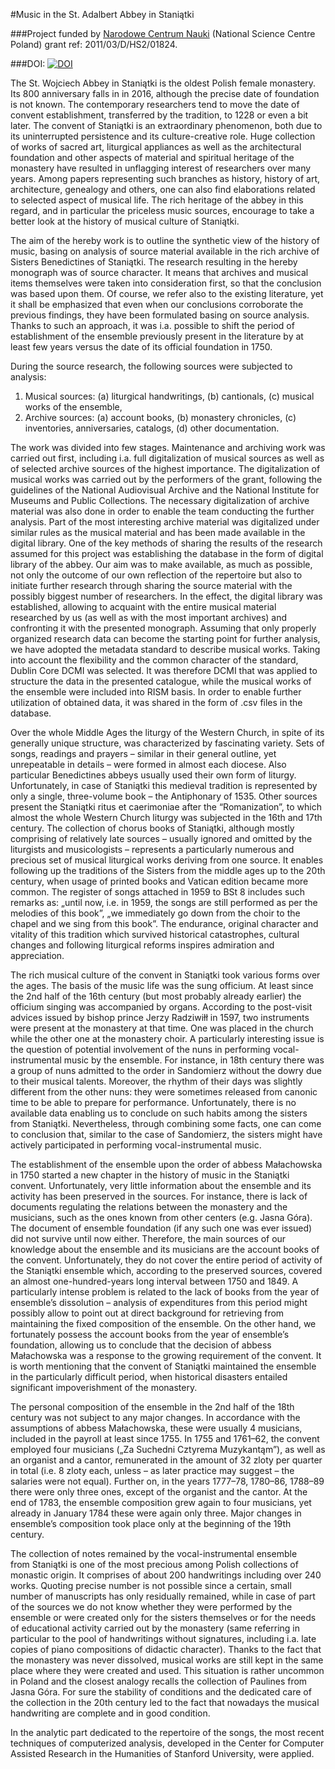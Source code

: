 #Music in the St. Adalbert Abbey in Staniątki

###Project funded by <a target="new" href="http://www.ncn.gov.pl">Narodowe Centrum Nauki</a> (National Science Centre Poland) grant ref: 2011/03/D/HS2/01824.

###DOI: <a href="https://doi.org/10.5281/zenodo.291881"><img src="https://zenodo.org/badge/DOI/10.5281/zenodo.291881.svg" alt="DOI"></a>

The St. Wojciech Abbey in Staniątki is the oldest Polish female monastery. Its 800 anniversary falls in in 2016, although the precise date of foundation is not known. The contemporary researchers tend to move the date of convent establishment, transferred by the tradition, to 1228 or even a bit later. The convent of Staniątki is an extraordinary phenomenon, both due to its uninterrupted persistence and its culture-creative role. Huge collection of works of sacred art, liturgical appliances as well as the architectural foundation and other aspects of material and spiritual heritage of the monastery have resulted in unflagging interest of researchers over many years. Among papers representing such branches as history, history of art, architecture, genealogy and others, one can also find elaborations related to selected aspect of musical life. The rich heritage of the abbey in this regard, and in particular the priceless music sources, encourage to take a better look at the history of musical culture of Staniątki.

The aim of the hereby work is to outline the synthetic view of the history of music, basing on analysis of source material available in the rich archive of Sisters Benedictines of Staniątki. The research resulting in the hereby monograph was of source character. It means that archives and musical items themselves were taken into consideration first, so that the conclusion was based upon them. Of course, we refer also to the existing literature, yet it shall be emphasized that even when our conclusions corroborate the previous findings, they have been formulated basing on source analysis. Thanks to such an approach, it was i.a. possible to shift the period of establishment of the ensemble previously present in the literature by at least few years versus the date of its official foundation in 1750.

During the source research, the following sources were subjected to analysis:
1.	Musical sources:
(a)	liturgical handwritings, 
(b)	cantionals, 
(c)	musical works of the ensemble, 
2.	Archive sources:
(a)	account books, 
(b)	monastery chronicles, 
(c)	inventories, anniversaries, catalogs, 
(d)	other documentation. 

The work was divided into few stages. Maintenance and archiving work was carried out first, including i.a. full digitalization of musical sources as well as of selected archive sources of the highest importance. The digitalization of musical works was carried out by the performers of the grant, following the guidelines of the National Audiovisual Archive and the National Institute for Museums and Public Collections. The necessary digitalization of archive material was also done in order to enable the team conducting the further analysis. Part of the most interesting archive material was digitalized under similar rules as the musical material and has been made available in the digital library. One of the key methods of sharing the results of the research assumed for this project was establishing the database in the form of digital library of the abbey. Our aim was to make available, as much as possible, not only the outcome of our own reflection of the repertoire but also to initiate further research through sharing the source material with the possibly biggest number of researchers. In the effect, the digital library was established, allowing to acquaint with the entire musical material researched by us (as well as with the most important archives) and confronting it with the presented monograph. Assuming that only properly organized research data can become the starting point for further analysis, we have adopted the metadata standard to describe musical works. Taking into account the flexibility and the common character of the standard, Dublin Core DCMI was selected. It was therefore DCMI that was applied to structure the data in the presented catalogue, while the musical works of the ensemble were included into RISM basis. In order to enable further utilization of obtained data, it was shared in the form of .csv files in the database.

Over the whole Middle Ages the liturgy of the Western Church, in spite of its generally unique structure, was characterized by fascinating variety. Sets of songs, readings and prayers – similar in their general outline, yet unrepeatable in details – were formed in almost each diocese. Also particular Benedictines abbeys usually used their own form of liturgy. Unfortunately, in case of Staniątki this medieval tradition is represented by only a single, three-volume book – the Antiphonary of 1535. Other sources present the Staniątki ritus et caerimoniae after the “Romanization”, to which almost the whole Western Church liturgy was subjected in the 16th and 17th century. The collection of chorus books of Staniątki, although mostly comprising of relatively late sources – usually ignored and omitted by the liturgists and musicologists – represents a particularly numerous and precious set of musical liturgical works deriving from one source. It enables following up the traditions of the Sisters from the middle ages up to the 20th century, when usage of printed books and Vatican edition became more common. The register of songs attached in 1959 to BSt 8 includes such remarks as: „until now, i.e. in 1959, the songs are still performed as per the melodies of this book”, „we immediately go down from the choir to the chapel and we sing from this book”. The endurance, original character and vitality of this tradition which survived historical catastrophes, cultural changes and following liturgical reforms inspires admiration and appreciation.

The rich musical culture of the convent in Staniątki took various forms over the ages. The basis of the music life was the sung officium. At least since the 2nd half of the 16th century (but most probably already earlier) the officium singing was accompanied by organs. According to the post-visit advices issued by bishop prince Jerzy Radziwiłł in 1597, two instruments were present at the monastery at that time. One was placed in the church while the other one at the monastery choir. A particularly interesting issue is the question of potential involvement of the nuns in performing vocal-instrumental music by the ensemble. For instance, in 18th century there was a group of nuns admitted to the order in Sandomierz without the dowry due to their musical talents. Moreover, the rhythm of their days was slightly different from the other nuns: they were sometimes released from canonic time to be able to prepare  for performance. Unfortunately, there is no available data enabling us to conclude on such habits among the sisters from Staniątki. Nevertheless, through combining some facts, one can come to conclusion that, similar to the case of Sandomierz, the sisters might have actively participated in performing vocal-instrumental music.

The establishment of the ensemble upon the order of abbess Małachowska in 1750 started a new chapter in the history of music in the Staniątki convent. Unfortunately, very little information about the ensemble and its activity has been preserved in the sources. For instance, there is lack of documents regulating the relations between the monastery and the musicians, such as the ones known from other centers (e.g. Jasna Góra). The document of ensemble foundation (if any such one was ever issued) did not survive until now either. Therefore, the main sources of our knowledge about the ensemble and its musicians are the account books of the convent. Unfortunately, they do not cover the entire period of activity of the Staniątki ensemble which, according to the preserved sources, covered an almost one-hundred-years long interval between 1750 and 1849. A particularly intense problem is related to the lack of books from the year of ensemble’s dissolution – analysis of expenditures from this period might possibly allow to point out at direct background for retrieving from maintaining the fixed composition of the ensemble. On the other hand, we fortunately possess the account books from the year of ensemble’s foundation, allowing us to conclude that the decision of abbess Małachowska was a response to the growing requirement of the convent. It is worth mentioning that the convent of Staniątki maintained the ensemble in the particularly difficult period, when historical disasters entailed significant impoverishment of the monastery.

The personal composition of the ensemble in the 2nd half of the 18th century was not subject to any major changes. In accordance with the assumptions of abbess Małachowska, these were usually 4 musicians, included in the payroll at least since 1755. In 1755 and 1761–62, the convent employed four musicians („Za Suchedni Cztyrema Muzykantąm”), as well as an organist and a cantor, remunerated in the amount of 32 zloty per quarter in total (i.e. 8 zloty each, unless – as later practice may suggest – the salaries were not equal). Further on, in the years 1777–78, 1780–86, 1788–89 there were only three ones, except of the organist and the cantor. At the end of 1783, the ensemble composition grew again to four musicians, yet already in January 1784 these were again only three. Major changes in ensemble’s composition took place only at the beginning of the 19th century.

The collection of notes remained by the vocal-instrumental ensemble from Staniątki is one of the most precious among Polish collections of monastic origin. It comprises of about 200 handwritings including over 240 works. Quoting precise number is not possible since a certain, small number of manuscripts has only residually remained, while in case of part of the sources we do not know whether they were performed by the ensemble or were created only for the sisters themselves or for the needs of educational activity carried out by the monastery (same referring in particular to the pool of  handwritings without signatures, including i.a. late copies of piano compositions of didactic character). Thanks to the fact that the monastery was never dissolved, musical works are still kept in the same place where they were created and used. This situation is rather uncommon in Poland and the closest analogy recalls the collection of Paulines from Jasna Góra. For sure the stability of conditions and the dedicated care of the collection in the 20th century led to the fact that nowadays the musical handwriting are complete and in good condition. 

In the analytic part dedicated to the repertoire of the songs, the most recent techniques of computerized analysis, developed in the Center for Computer Assisted Research in the Humanities of Stanford University, were applied. 

